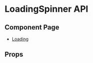 # LoadingSpinner API

## Component Page
- [Loading](../components/loading)

## Props
<Table name="loading-spinner" field="props" />
